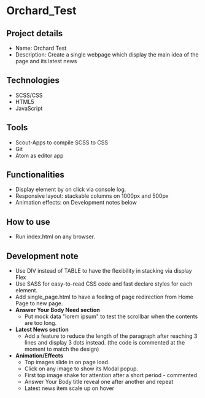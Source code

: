 # Orchard_Test

## Project details
* Name: Orchard Test
* Description: Create a single webpage which display the main idea of the page and its latest news

## Technologies
* SCSS/CSS
* HTML5
* JavaScript

## Tools
* Scout-Apps to compile SCSS to CSS
* Git
* Atom as editor app

## Functionalities
* Display element by on click via console log.
* Responsive layout: stackable columns on 1000px and 500px
* Animation effects: on Development notes below

## How to use
* Run index.html on any browser.

## Development note
* Use DIV instead of TABLE to have the flexibility in stacking via display Flex
* Use SASS for easy-to-read CSS code and fast declare styles for each element.
* Add single_page.html to have a feeling of page redirection from Home Page to new page.
* **Answer Your Body Need section**
  * Put mock data "lorem ipsum" to test the scrollbar when the contents are too long.
* **Latest News section**
  * Add a feature to reduce the length of the paragraph after reaching 3 lines and display 3 dots instead. (the code is commented at the moment to match the design)
* **Animation/Effects**
  * Top images slide in on page load.
  * Click on any image to show its Modal popup.
  * First top image shake for attention after a short period - commented
  * Answer Your Body title reveal one after another and repeat
  * Latest news item scale up on hover
